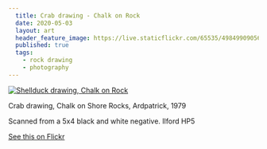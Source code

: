 ```yaml
---
  title: Crab drawing - Chalk on Rock
  date: 2020-05-03
  layout: art
  header_feature_image: https://live.staticflickr.com/65535/49849909056_78ae7c26d8_b.jpg
  published: true
  tags:
    - rock drawing
    - photography
---
```


[![Shellduck drawing, Chalk on Rock](https://live.staticflickr.com/65535/49849909056_cbf79dd800_3k.jpg)](https://live.staticflickr.com/65535/49849909056_cbf79dd800_3k.jpg)

Crab drawing, Chalk on Shore Rocks, Ardpatrick, 1979

Scanned from a 5x4 black and white negative. Ilford HP5


[See this on Flickr](https://flic.kr/p/2iX4PdC)
